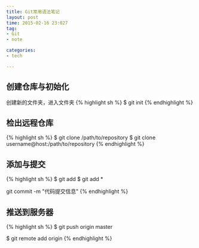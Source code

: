 ```yaml
---
title: Git常用语法笔记
layout: post
time: 2015-02-16 23:027
tag:
- Git
- note

categories:
- tech

---
```


## 创建仓库与初始化
创建新的文件夹，进入文件夹
{% highlight sh %}
$ git init
{% endhighlight %}

## 检出远程仓库
{% highlight sh %}
$ git clone /path/to/repository 
$ git clone username@host:/path/to/repository
{% endhighlight %}

## 添加与提交
{% highlight sh %}
$ git add <filename>
$ git add *

git commit -m "代码提交信息"
{% endhighlight %}

## 推送到服务器
{% highlight sh %}
$ git push origin master

$ git remote add origin <server>
{% endhighlight %}